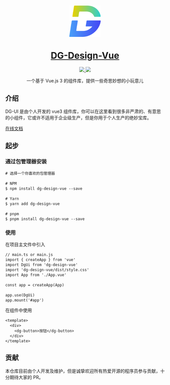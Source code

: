 <p align="center">
  <img width="100px" src="./public/images/logo@4x.png">
</p>

<h1 align="center">
  <a href="https://dyggod.github.io/dg-ui/" target="_blank">DG-Design-Vue</a>
</h1>

<p align="center">
  <a href="https://www.npmjs.org/package/dg-design-vue">
    <img src="https://img.shields.io/npm/v/dg-design-vue.svg">
  </a>
  <a href="https://npmcharts.com/compare/dg-design-vue?minimal=true">
    <img src="https://img.shields.io/npm/dm/dg-design-vue.svg">
  </a>
  <br>
</p>

<p align="center">一个基于 Vue.js 3 的组件库，提供一些奇思妙想的小玩意儿</p>

## 介绍

DG-UI 是由个人开发的 vue3 组件库，你可以在这里看到很多非严肃的、有意思的小组件，它或许不适用于企业级生产，但是你用于个人生产的绝妙宝库。

[在线文档](https://dyggod.github.io/dg-ui/)

## 起步

### 通过包管理器安装

```
# 选择一个你喜欢的包管理器

# NPM
$ npm install dg-design-vue --save

# Yarn
$ yarn add dg-design-vue

# pnpm
$ pnpm install dg-design-vue --save
```

### 使用

在项目主文件中引入

```
// main.ts or main.js
import { createApp } from 'vue'
import DgUi from 'dg-design-vue'
import 'dg-design-vue/dist/style.css'
import App from './App.vue'

const app = createApp(App)

app.use(DgUi)
app.mount('#app')
```

在组件中使用

```
<template>
  <div>
    <dg-button>按钮</dg-button>
  </div>
</template>
```

## 贡献

本仓库目前由个人开发及维护，但是诚挚欢迎所有热爱开源的程序员参与贡献，十分期待大家的 PR。
